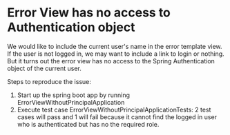 # Error View has no access to Authentication object 

We would like to include the current user's name in the error template view. If the user is not logged in, we may want to include a link to login or nothing. But it turns out the error view has no access to the Spring Authentication object of the current user.

Steps to reproduce the issue:
1. Start up the spring boot app by running ErrorViewWithoutPrincipalApplication
2. Execute test case ErrorViewWithoutPrincipalApplicationTests: 2 test cases will pass and 1 will fail because it cannot find the logged in user who is authenticated but has no the required role.


